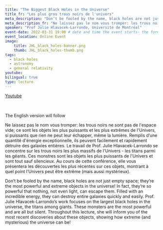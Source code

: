 ```yaml
---
title: "The Biggest Black Holes in the Universe"
title_fr: "Les plus gros trous noirs de l'univers"
meta_description: "Don’t be fooled by the name, black holes are not just empty space; they’re the most powerful and extreme objects in the universe! In fact, they’re so powerful that nothing, not even light, can escape them. Filled with an incredible energy, they can destroy entire galaxies quickly and easily."
meta_description_fr: "Ne laissez pas le nom vous tromper: les trous noirs ne sont pas de l'espace vide; ce sont les objets les plus puissants et les plus extrêmes de l'Univers, si puissants que rien ne peut leur échapper, même la lumière. Remplis d’une quantité d'énergie exceptionnelle, ils peuvent facilement et rapidement détruire des galaxies entières."
speaker: "Prof Julie Hlavacek-Larrondo, Université de Montréal"
event-date: 2022-03-31 19:00 # date and time the event starts- the format is important!
event_location: Online Event
image:
    title: JHL_black_holes-banner.png
    thumb: JHL_black_holes-thumb.png
tags:
  - black holes
  - astronomy
  - general relativity
youtube:
bilingual: true
type: lecture
---
```

<a href="https://youtu.be/XML0_f3p_sg">Youtube</a>
<br>
<br><br>

The English version will follow

Ne laissez pas le nom vous tromper: les trous noirs ne sont pas de l'espace vide; ce sont les objets les plus puissants et les plus extrêmes de l'Univers, si puissants que rien ne peut leur échapper, même la lumière. Remplis d’une quantité d'énergie exceptionnelle, ils peuvent facilement et rapidement détruire des galaxies entières. Le travail de Prof. Julie Hlavacek-Larrondo se concentre sur les trous noirs les plus massifs de l'Univers - les titans parmi les géants. Ces monstres sont les objets les plus puissants de l'Univers et sont tout sauf silencieux. Au cours de cette conférence, elle vous présentera les découvertes les plus récentes sur ces objets, montrant à quel point l'Univers peut être extrême (mais aussi mystérieux).

Don’t be fooled by the name, black holes are not just empty space; they’re the most powerful and extreme objects in the universe! In fact, they’re so powerful that nothing, not even light, can escape them. Filled with an incredible energy, they can destroy entire galaxies quickly and easily. Prof. Julie Hlavacek-Larrondo’s work focuses on the largest black holes in the universe, the titans among giants. These monsters are the most powerful and are all but silent. Throughout this lecture, she will inform you of the most recent discoveries about these objects, showing how extreme (and mysterious) the universe can be!
